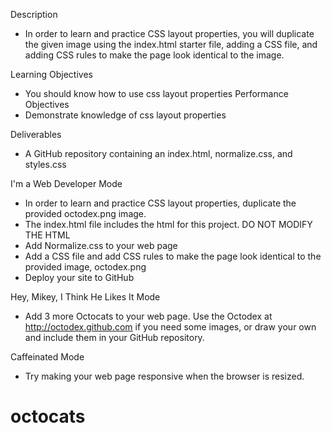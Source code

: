 Description

* In order to learn and practice CSS layout properties, you will duplicate the given image using the index.html starter file, adding a CSS file, and adding CSS rules to make the page look identical to the image.

Learning Objectives

* You should know how to use css layout properties
Performance Objectives
* Demonstrate knowledge of css layout properties

Deliverables

* A GitHub repository containing an index.html, normalize.css, and styles.css

I'm a Web Developer Mode

* In order to learn and practice CSS layout properties, duplicate the provided octodex.png image.
* The index.html file includes the html for this project. DO NOT MODIFY THE HTML
* Add Normalize.css to your web page
* Add a CSS file and add CSS rules to make the page look identical to the provided image, octodex.png
* Deploy your site to GitHub

Hey, Mikey, I Think He Likes It Mode

* Add 3 more Octocats to your web page. Use the Octodex at http://octodex.github.com if you need some images, or draw your own and include them in your GitHub repository.

Caffeinated Mode

* Try making your web page responsive when the browser is resized.
# octocats
